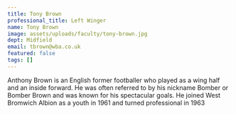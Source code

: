 ```yaml
---
title: Tony Brown
professional_title: Left Winger
name: Tony Brown
image: assets/uploads/faculty/tony-brown.jpg
dept: Midfield
email: tbrown@wba.co.uk
featured: false
tags: []
---
```


Anthony Brown is an English former footballer who played as a wing half and an inside forward. He was often referred to by his nickname Bomber or Bomber Brown and was known for his spectacular goals. He joined West Bromwich Albion as a youth in 1961 and turned professional in 1963
